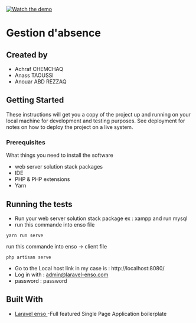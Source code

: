 [![Watch the demo](https://laravel-enso.github.io/enso/screenshots/bulma_cap000_thumb.png)](https://laravel-enso.github.io/enso/videos/bulma_quick_walkthrough.webm)
# Gestion d'absence 

## Created by 
 * Achraf CHEMCHAQ
 * Anass TAOUSSI
 * Anouar ABD REZZAQ

## Getting Started

These instructions will get you a copy of the project up and running on your local machine for development and testing purposes. See deployment for notes on how to deploy the project on a live system.


### Prerequisites

What things you need to install the software
	
 * web server solution stack packages
 * IDE 
 * PHP & PHP extensions
 * Yarn 
 
## Running the tests

* Run your web server solution stack package ex : xampp and run mysql
* run this commande into enso file

``` 
yarn run serve 
```
run this commande into enso -> client file

```
php artisan serve
```
* Go to the Local host link in my case is :   http://localhost:8080/
* Log in with : admin@laravel-enso.com
* password : password

## Built With
* [Laravel enso ](https://docs.laravel-enso.com/) -Full featured Single Page Application boilerplate 



